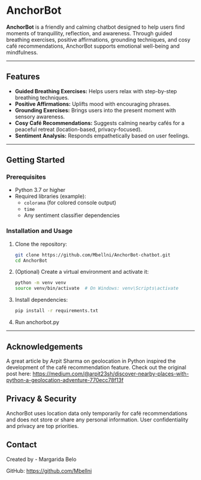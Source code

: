 # AnchorBot

**AnchorBot** is a friendly and calming chatbot designed to help users find moments of tranquillity, reflection, and awareness. Through guided breathing exercises, positive affirmations, grounding techniques, and cosy café recommendations, AnchorBot supports emotional well-being and mindfulness.

---

## Features

- **Guided Breathing Exercises:** Helps users relax with step-by-step breathing techniques.
- **Positive Affirmations:** Uplifts mood with encouraging phrases.
- **Grounding Exercises:** Brings users into the present moment with sensory awareness.
- **Cosy Café Recommendations:** Suggests calming nearby cafés for a peaceful retreat (location-based, privacy-focused).
- **Sentiment Analysis:** Responds empathetically based on user feelings.

---

## Getting Started

### Prerequisites

- Python 3.7 or higher
- Required libraries (example):
  - `colorama` (for colored console output)
  - `time`
  - Any sentiment classifier dependencies

### Installation and Usage

1. Clone the repository:
   ```bash
   git clone https://github.com/Mbellni/AnchorBot-chatbot.git
   cd AnchorBot
3. (Optional) Create a virtual environment and activate it:
   ```bash
   python -m venv venv
   source venv/bin/activate  # On Windows: venv\Scripts\activate
4. Install dependencies:
   ```bash
   pip install -r requirements.txt
5. Run anchorbot.py

---

## Acknowledgements
A great article by Arpit Sharma on geolocation in Python inspired the development of the café recommendation feature.
Check out the original post here:
https://medium.com/@arpit23sh/discover-nearby-places-with-python-a-geolocation-adventure-770ecc78f13f

## Privacy & Security
AnchorBot uses location data only temporarily for café recommendations and does not store or share any personal information. User confidentiality and privacy are top priorities.

## Contact
Created by - Margarida Belo

GitHub: https://github.com/Mbellni


